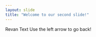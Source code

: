 ```yaml
---
layout: slide
title: "Welcome to our second slide!"
---
```

Revan Text
Use the left arrow to go back!
